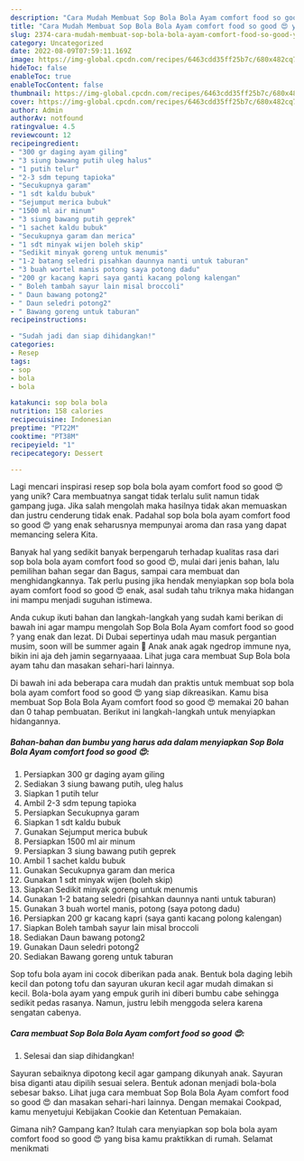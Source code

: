 ```yaml
---
description: "Cara Mudah Membuat Sop Bola Bola Ayam comfort food so good 😍 yang Bisa Manjain Lidah"
title: "Cara Mudah Membuat Sop Bola Bola Ayam comfort food so good 😍 yang Bisa Manjain Lidah"
slug: 2374-cara-mudah-membuat-sop-bola-bola-ayam-comfort-food-so-good-yang-bisa-manjain-lidah
category: Uncategorized
date: 2022-08-09T07:59:11.169Z
image: https://img-global.cpcdn.com/recipes/6463cdd35ff25b7c/680x482cq70/sop-bola-bola-ayam-comfort-food-so-good-foto-resep-utama.jpg
hideToc: false
enableToc: true
enableTocContent: false
thumbnail: https://img-global.cpcdn.com/recipes/6463cdd35ff25b7c/680x482cq70/sop-bola-bola-ayam-comfort-food-so-good-foto-resep-utama.jpg
cover: https://img-global.cpcdn.com/recipes/6463cdd35ff25b7c/680x482cq70/sop-bola-bola-ayam-comfort-food-so-good-foto-resep-utama.jpg
author: Admin
authorAv: notfound
ratingvalue: 4.5
reviewcount: 12
recipeingredient:
- "300 gr daging ayam giling"
- "3 siung bawang putih uleg halus"
- "1 putih telur"
- "2-3 sdm tepung tapioka"
- "Secukupnya garam"
- "1 sdt kaldu bubuk"
- "Sejumput merica bubuk"
- "1500 ml air minum"
- "3 siung bawang putih geprek"
- "1 sachet kaldu bubuk"
- "Secukupnya garam dan merica"
- "1 sdt minyak wijen boleh skip"
- "Sedikit minyak goreng untuk menumis"
- "1-2 batang seledri pisahkan daunnya nanti untuk taburan"
- "3 buah wortel manis potong saya potong dadu"
- "200 gr kacang kapri saya ganti kacang polong kalengan"
- " Boleh tambah sayur lain misal broccoli"
- " Daun bawang potong2"
- " Daun seledri potong2"
- " Bawang goreng untuk taburan"
recipeinstructions:

- "Sudah jadi dan siap dihidangkan!"
categories:
- Resep
tags:
- sop
- bola
- bola

katakunci: sop bola bola 
nutrition: 158 calories
recipecuisine: Indonesian
preptime: "PT22M"
cooktime: "PT38M"
recipeyield: "1"
recipecategory: Dessert

---
```





Lagi mencari inspirasi resep sop bola bola ayam comfort food so good 😍 yang unik? Cara membuatnya sangat tidak terlalu sulit namun tidak gampang juga. Jika salah mengolah maka hasilnya tidak akan memuaskan dan justru cenderung tidak enak. Padahal sop bola bola ayam comfort food so good 😍 yang enak seharusnya mempunyai aroma dan rasa yang dapat memancing selera Kita.





Banyak hal yang sedikit banyak berpengaruh terhadap kualitas rasa dari sop bola bola ayam comfort food so good 😍, mulai dari jenis bahan, lalu pemilihan bahan segar dan Bagus, sampai cara membuat dan menghidangkannya. Tak perlu pusing jika hendak menyiapkan sop bola bola ayam comfort food so good 😍 enak,      asal sudah tahu triknya maka hidangan ini mampu menjadi suguhan istimewa.














Anda cukup ikuti bahan dan langkah-langkah yang sudah kami berikan di bawah ini agar mampu mengolah Sop Bola Bola Ayam comfort food so good ? yang enak dan lezat. Di Dubai sepertinya udah mau masuk pergantian musim, soon will be summer again 🥵 Anak anak agak ngedrop immune nya, bikin ini aja deh jamin segarnyaaaa. Lihat juga cara membuat Sup Bola bola ayam tahu dan masakan sehari-hari lainnya.






Di bawah ini ada beberapa cara mudah dan praktis untuk membuat sop bola bola ayam comfort food so good 😍 yang siap dikreasikan. Kamu bisa membuat Sop Bola Bola Ayam comfort food so good 😍 memakai 20 bahan dan 0 tahap pembuatan. Berikut ini langkah-langkah untuk menyiapkan hidangannya.

<!--inarticleads1-->

##### Bahan-bahan dan bumbu yang harus ada dalam menyiapkan Sop Bola Bola Ayam comfort food so good 😍:

1. Persiapkan 300 gr daging ayam giling
1. Sediakan 3 siung bawang putih, uleg halus
1. Siapkan 1 putih telur
1. Ambil 2-3 sdm tepung tapioka
1. Persiapkan Secukupnya garam
1. Siapkan 1 sdt kaldu bubuk
1. Gunakan Sejumput merica bubuk
1. Persiapkan 1500 ml air minum
1. Persiapkan 3 siung bawang putih geprek
1. Ambil 1 sachet kaldu bubuk
1. Gunakan Secukupnya garam dan merica
1. Gunakan 1 sdt minyak wijen (boleh skip)
1. Siapkan Sedikit minyak goreng untuk menumis
1. Gunakan 1-2 batang seledri (pisahkan daunnya nanti untuk taburan)
1. Gunakan 3 buah wortel manis, potong (saya potong dadu)
1. Persiapkan 200 gr kacang kapri (saya ganti kacang polong kalengan)
1. Siapkan  Boleh tambah sayur lain misal broccoli
1. Sediakan  Daun bawang potong2
1. Gunakan  Daun seledri potong2
1. Sediakan  Bawang goreng untuk taburan


Sop tofu bola ayam ini cocok diberikan pada anak. Bentuk bola daging lebih kecil dan potong tofu dan sayuran ukuran kecil agar mudah dimakan si kecil. Bola-bola ayam yang empuk gurih ini diberi bumbu cabe sehingga sedikit pedas rasanya. Namun, justru lebih menggoda selera karena sengatan cabenya. 

<!--inarticleads2-->

##### Cara membuat Sop Bola Bola Ayam comfort food so good 😍:


1. Selesai dan siap dihidangkan!

Sayuran sebaiknya dipotong kecil agar gampang dikunyah anak. Sayuran bisa diganti atau dipilih sesuai selera. Bentuk adonan menjadi bola-bola sebesar bakso. Lihat juga cara membuat Sop Bola Bola Ayam comfort food so good 😍 dan masakan sehari-hari lainnya. Dengan memakai Cookpad, kamu menyetujui Kebijakan Cookie dan Ketentuan Pemakaian. 

Gimana nih? Gampang kan? Itulah cara menyiapkan sop bola bola ayam comfort food so good 😍 yang bisa kamu praktikkan di rumah. Selamat menikmati
